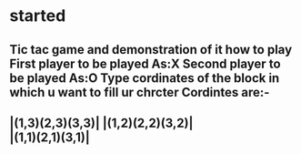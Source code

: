 # started
Tic tac game and demonstration of it how to play
First player to be played As:X
Second player to be played As:O
Type cordinates of the block in which u want to fill ur chrcter
Cordintes are:-
-----------------
|(1,3)(2,3)(3,3)| 
|(1,2)(2,2)(3,2)|     
|(1,1)(2,1)(3,1)|
-----------------

